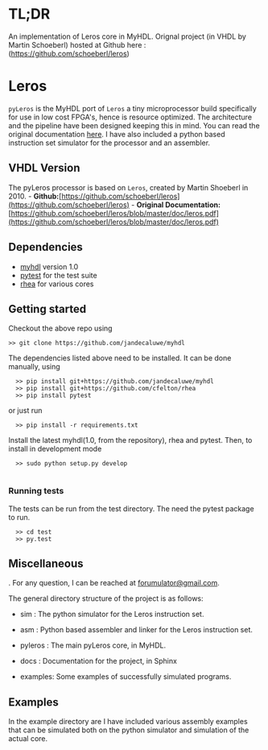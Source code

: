 # TL;DR
An implementation of Leros core in MyHDL. Orignal project (in VHDL by Martin Schoeberl) hosted at Github here : (https://github.com/schoeberl/leros)

<!-- banner -->
 
 
Leros
=====

`pyLeros` is the MyHDL port of `Leros` a tiny microprocessor build specifically for use 
in low cost FPGA's, hence is resource optimized. The architecture and the pipeline 
have been designed keeping this in mind. You can read the original 
documentation [here](http://www.myhdl.org). I have also included a python
based instruction set simulator for the processor and an assembler. 


VHDL Version
--------
The pyLeros processor is based on `Leros`, created by Martin Shoeberl in 2010.
	- **Github:**[https://github.com/schoeberl/leros](https://github.com/schoeberl/leros)
	- **Original Documentation:** [https://github.com/schoeberl/leros/blob/master/doc/leros.pdf](https://github.com/schoeberl/leros/blob/master/doc/leros.pdf)
 
 
Dependencies
------------
   - [myhdl](http://www.myhdl.org) version 1.0
   - [pytest](http://www.pytest.org) for the test suite
   - [rhea](https://github.com/cfelton/rhea) for various cores
   

Getting started
---------------
Checkout the above repo using

```
>> git clone https://github.com/jandecaluwe/myhdl

```
The dependencies listed above need to be installed. It can be done
manually, using

```
  >> pip install git+https://github.com/jandecaluwe/myhdl
  >> pip install git+https://github.com/cfelton/rhea
  >> pip install pytest
```

or just run

```  
  >> pip install -r requirements.txt
```

Install the latest myhdl(1.0, from the repository), rhea and pytest. Then, to install in development mode


```  
  >> sudo python setup.py develop
 
```

### Running tests

The tests can be run from the test directory. The need the pytest package to run.

```
  >> cd test
  >> py.test
```

Miscellaneous
----------------
. 
For any question, I can be reached at forumulator@gmail.com.

The general directory structure of the project is as follows:


   * sim : The python simulator for the Leros instruction set. 

   * asm : Python based assembler and linker for the Leros instruction set. 

   * pyleros : The main pyLeros core, in MyHDL. 

   * docs : Documentation for the project, in Sphinx 

   * examples: Some examples of successfully simulated programs.



Examples
--------
In the example directory are I have included various assembly examples that 
can be simulated both on the python simulator and simulation of the actual core. 

